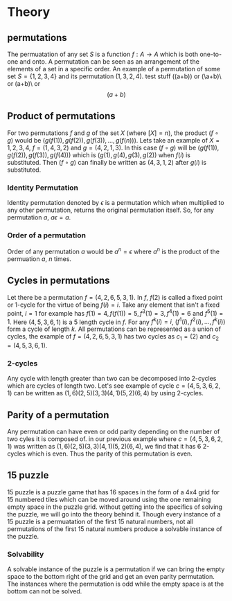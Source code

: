 # Theory

## permutations 

The permuatation of any set $S$ is a function $f:A\rightarrow A$ which is both one-to-one and onto. A permutation can be seen as an arrangement of the elements of a set in a specific order. An example of a permutation of some set $S=\{1,2,3,4\}$ and its permutation $(1,3,2,4)$. test stuff \((a+b)\) or (\a+b)\ or \(a+b)\ or $$(a+b)$$

## Product of permutations

For two permutations $f$ and $g$ of the set $X$ (where $[X]=n$), the product $(f\circ g)$ would be $(g(f(1)),g(f(2)),g(f(3)),\dots,g(f(n)))$.
Lets take an example of $X={1,2,3,4}$, $f=(1,4,3,2)$ and $g=(4,2,1,3)$. In this case $(f\circ g)$ will be $(g(f(1)),g(f(2)),g(f(3)),g(f(4)))$ which is $(g(1),g(4),g(3),g(2))$ when $f(i)$ is substituted. Then $(f\circ g)$ can finally be written as $(4,3,1,2)$ after $g(i)$ is substituted.

### Identity Permutation

Identity permutation denoted by $\epsilon$ is a permutation which when multiplied to any other permutation, returns the original permutation itself. So, for any permutation $a$, $a\epsilon=a$.

### Order of a permutation

Order of any permutation $a$ would be $a^n=\epsilon$ where $a^n$ is the product of the permuation $a$, $n$ times.

## Cycles in permutations

Let there be a permutation $f=(4,2,6,5,3,1)$. In $f$, $f(2)$ is called a fixed point or 1-cycle for the virtue of being $f(i)=i$. Take any element that isn't a fixed point, $i=1$ for example has $f(1)=4,f(f(1))=5,f^3(1)=3,f^4(1)=6$ and $f^5(1)=1$. Here $(4,5,3,6,1)$ is a $5$ length cycle in $f$. For any $f^k(i)=i$, $(f^1(i),f^2(i),\dots,f^k(i))$ form a cycle of length $k$. 
All permutations can be represented as a union of cycles, the example of $f=(4,2,6,5,3,1)$ has two cycles as $c_1=(2)$ and $c_2=(4,5,3,6,1)$.

### 2-cycles

Any cycle with length greater than two can be decomposed into 2-cycles which are cycles of length two. Let's see example of cycle $c=(4,5,3,6,2,1)$ can be written as $(1,6)(2,5)(3,3)(4,1)(5,2)(6,4)$ by using 2-cycles.

## Parity of a permutation

Any permutation can have even or odd parity depending on the number of two cyles it is composed of. in our previous example where $c=(4,5,3,6,2,1)$ was written as $(1,6)(2,5)(3,3)(4,1)(5,2)(6,4)$, we find that it has $6$ 2-cycles which is even. Thus the parity of this permutation is even.

## 15 puzzle

15 puzzle is a puzzle game that has 16 spaces in the form of a 4x4 grid for 15 numbered tiles which can be moved around using the one remaining empty space in the puzzle grid. without getting into the specifics of solving the puzzle, we will go into the theory behind it. Though every instance of a 15 puzzle is a permuatation of the first 15 natural numbers, not all permutations of the first 15 natural numbers produce a solvable instance of the puzzle.

### Solvability

A solvable instance of the puzzle is a permutation if we can bring the empty space to the bottom right of the grid and get an even parity permutation. The instances where the permutation is odd while the empty space is at the bottom can not be solved.
